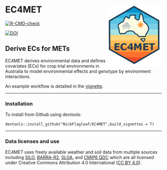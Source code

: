 # EC4MET <a href="https://nickflagleaf.github.io/EC4MET/index.html"><img src="man/figures/logo.png" align="right" height="200"/></a>

<!-- badges: start -->

[![R-CMD-check](https://github.com/NickFlagleaf/EC4MET/actions/workflows/R-CMD-check.yaml/badge.svg)](https://github.com/NickFlagleaf/EC4MET/actions/workflows/R-CMD-check.yaml)

[![DOI](https://zenodo.org/badge/938421607.svg)]([https://doi.org/10.5281/zenodo.16917228])

<!-- badges: end -->

## Derive ECs for METs

EC4MET derives environmental data and defines covariates (ECs) for crop trial environments in Australia to model environmental effects and genotype by environment interactions.

An example workflow is detailed in the [vignette](https://nickflagleaf.github.io/EC4MET/articles/EC4MET-workflow-example.html).

------------------------------------------------------------------------

### Installation

To install from Github using devtools:

```         
devtools::install_github("NickFlagleaf/EC4MET",build_vignettes = T)
```

------------------------------------------------------------------------

### Data licenses and use

EC4MET uses freely available weather and soil data from multiple sources including [SILO](https://www.longpaddock.qld.gov.au/silo/),
[BARRA-R2](https://opus.nci.org.au/spaces/NDP/pages/264241166/BOM+BARRA2+ob53), [SLGA](https://esoil.io/TERNLandscapes/Public/Pages/SLGA/index.html),
and [CMIP6 QDC](https://doi.org/10.25919/03by-9y62) which are all licensed under Creative Commons Attribution 4.0 International ([CC BY 4.0](https://creativecommons.org/licenses/by/4.0/)).

